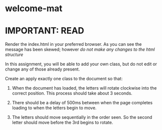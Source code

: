 # welcome-mat
# IMPORTANT: READ

Render the index.html in your preferred browser. As you can see the message has been skewed; however *do not make any changes to the html structure*

In this assignment, you will be able to add your own class, but do not edit or change any of those already present.

Create an apply exactly one class to the document so that:

1. When the document has loaded, the letters will rotate clockwise into the correct position. This process should take about 3 seconds.

2. There should be a delay of 500ms between when the page completes loading to when the letters begin to move.

3. The letters should move sequentially in the order seen. So the second letter should move before the 3rd begins to rotate.